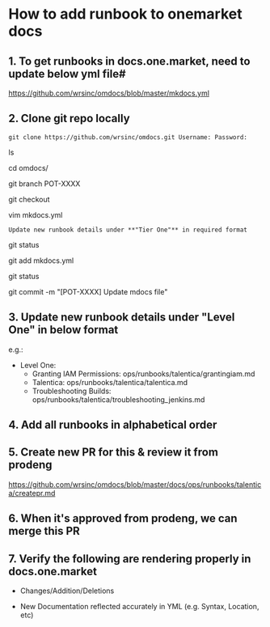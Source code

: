 # How to add runbook to onemarket docs


## 1. To get runbooks in **docs.one.market**, need to update below yml file#

  https://github.com/wrsinc/omdocs/blob/master/mkdocs.yml


## 2. Clone git repo locally 

  `git clone https://github.com/wrsinc/omdocs.git
   Username:
   Password:`

  ls

  cd omdocs/
  
  git branch POT-XXXX
  
  git checkout

  vim mkdocs.yml

  `Update new runbook details under **"Tier One"** in required format`

  git status

  git add mkdocs.yml
  
  git status

  git commit -m "[POT-XXXX] Update mdocs file"


## 3. Update new runbook details under **"Level One"** in below format

  e.g.:

  - Level One:
     - Granting IAM Permissions: ops/runbooks/talentica/grantingiam.md
     - Talentica: ops/runbooks/talentica/talentica.md
     - Troubleshooting Builds: ops/runbooks/talentica/troubleshooting_jenkins.md


## 4. Add all runbooks in alphabetical order


## 5. Create new PR for this & review it from prodeng

  https://github.com/wrsinc/omdocs/blob/master/docs/ops/runbooks/talentica/createpr.md


## 6. When it's approved from prodeng, we can merge this PR


## 7. Verify the following are rendering properly in **docs.one.market**

  - Changes/Addition/Deletions

  - New Documentation reflected accurately in YML (e.g. Syntax, Location, etc)

